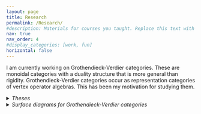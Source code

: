 ```yaml
---
layout: page
title: Research
permalink: /Research/
#description: Materials for courses you taught. Replace this text with your description.
nav: true
nav_order: 4
#display_categories: [work, fun]
horizontal: false
---
```

I am currently working on Grothendieck-Verdier categories. These are monoidal categories with a duality structure that is more general than rigidity. Grothendieck-Verdier categories occur as representation categories of vertex operator algebras. This has been my motivation for studying them.

<details>
<summary><h6 style="display:inline"><span class="font-weight-bold">Theses</span></h6></summary>
<ul>
<li> My <a href="https://drive.google.com/file/d/13EyI9eTgfvTnlHWxnKYQZ2IcJ5FZeQFS/view?usp=sharing"><ins>bachelor's thesis</ins></a> characterizes linearly distributive categories with invertible distributors as shift monoidal categories up to Frobenius linearly distributive equivalence. </li>
<li> My <a href="https://drive.google.com/file/d/1gj5UtUiXkceE_ALid8IYQCv4w3LK3G4J/view?usp=sharing"><ins>master's thesis</ins></a> uses surface diagrams to study Frobenius algebras in linearly distributive categories, Hopf monads, Hopf algebroids, Hopf adjunctions, and Frobenius-Schur indicators for pivotal Grothendieck-Verdier categories. </li>
</ul>
</details>
<details><summary><h6 style="display:inline"><span class="font-weight-bold">Surface diagrams for Grothendieck-Verdier categories</span></h6></summary>
Some files for the proof assistant homotopy.io:
<ul>
<li> The signature of <a href="/assets/pdf/Monoidal_categories.hom" download="Monoidal_categories.hom">monoidal categories</a>.</li>
<li> The signature of <a href="/assets/pdf/Lax_monoidal_functors.hom" download="Lax_monoidal_functors.hom">lax monoidal functors</a>.</li>
<li> The signature of <a href="/assets/pdf/LD-categories.hom" download="LD-categories.hom">linearly distributive categories</a>.</li>
<li> The signature of <a href="/assets/pdf/side-inverse_LD-(co)pairings.hom" download="side-inverse_LD-(co)pairings.hom">side-inverse LD-(co)pairings</a>.</li>
<li> The signature of <a href="/assets/pdf/LD-Frobenius_algebras.hom" download="LD-Frobenius_algebras.hom">LD-Frobenius algebras</a>.</li>
</ul>
To use them, import the downloaded files into the beta version of <a href="https://beta.homotopy.io"><ins>homotopy.io</ins></a>. Homotopy.io is a web-based proof assistant for finitely-presented globular n-categories.
<br>
<br>
Some STL files for surface diagrams from my master's thesis:
<ul>
<li> <a href="/assets/pdf/tuning_fork.stl" download="tuning_fork.stl">Monoidal tuning fork</a>.</li>
<li> <a href="/assets/pdf/Left_unitor.stl" download="Left_unitor.stl">Left unitor</a>.</li>
<li> <a href="/assets/pdf/multiplication_lax-monoidal-functor.stl" download="multiplication_lax-monoidal-functor.stl">Multiplication</a> of a lax monoidal functor.</li>
<li> <a href="/assets/pdf/left_distributor.stl" download="left_distributor.stl">Left distributor</a>.</li>
<li> <a href="/assets/pdf/right_distributor.stl" download="right_distributor.stl">Right distributor</a>.</li>
<li> Half of <a href="/assets/pdf/snake_equation-(S2).stl" download="snake_equation-(S2).stl">snake equation (S2)</a>.</li>
<li> <a href="/assets/pdf/multiplication_algebra.stl" download="multiplication_algebra.stl">Multiplication</a> of an algebra.</li>
<li> Half of the <a href="/assets/pdf/Associativity1.stl" download="Associativity1.stl">associativity relation</a>.</li>
<li> Other half of the <a href="/assets/pdf/Associativity2.stl" download="Associativity2.stl">associativity relation</a>.</li>
<li> Half of the <a href="/assets/pdf/Left_unitality.stl" download="Left_unitality.stl">left unitality relation</a>.</li>
<li> Part of the <a href="/assets/pdf/Frobenius_relation-first_part.stl" download="Frobenius_relation1.stl">LD-Frobenius relation</a>.</li>
<li> Other part of the <a href="/assets/pdf/Frobenius_relation-second_part.stl" download="Frobenius_relation2.stl">LD-Frobenius relation</a>.</li>
</ul>
Display your downloaded STL files here:
<br>
<iframe id="vs_iframe" src="https://www.viewstl.com/?embedded" style="border:0;margin:0;width:100%;height:100%;"></iframe>
<br>
I created the STL files with homotopy.io. Unfortunately, the STL file format does not support colors. Thus, the files for the right and left distributor are also those for the associator and its inverse.
<br>
</details>
